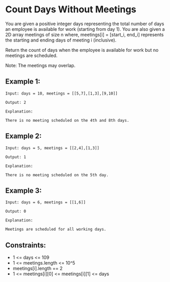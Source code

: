 # Count Days Without Meetings

You are given a positive integer days representing the total number of days an employee is available for work (starting from day 1). You are also given a 2D array meetings of size n where, meetings[i] = [start_i, end_i] represents the starting and ending days of meeting i (inclusive).

Return the count of days when the employee is available for work but no meetings are scheduled.

Note: The meetings may overlap.

## Example 1:

```
Input: days = 10, meetings = [[5,7],[1,3],[9,10]]

Output: 2

Explanation:

There is no meeting scheduled on the 4th and 8th days.
```

## Example 2:

```
Input: days = 5, meetings = [[2,4],[1,3]]

Output: 1

Explanation:

There is no meeting scheduled on the 5th day.
```

## Example 3:

```
Input: days = 6, meetings = [[1,6]]

Output: 0

Explanation:

Meetings are scheduled for all working days.
```

## Constraints:

- 1 <= days <= 109
- 1 <= meetings.length <= 10^5
- meetings[i].length == 2
- 1 <= meetings[i][0] <= meetings[i][1] <= days
